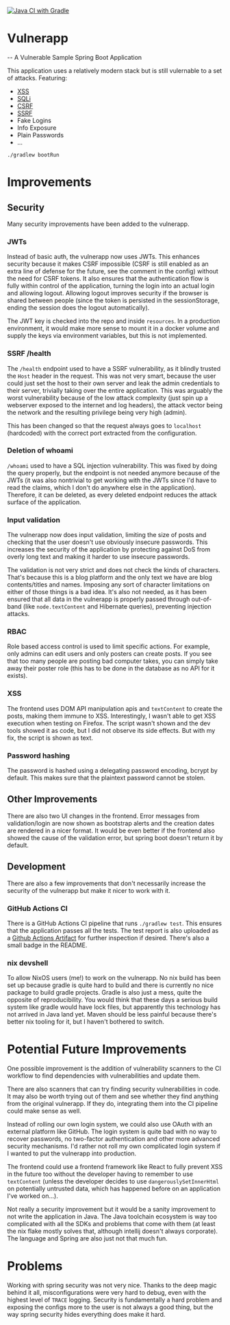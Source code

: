 [![Java CI with Gradle](https://github.com/Nilstrieb/very-totally-secure-perfect-app-that-is-not-vulnerable/actions/workflows/gradle.yml/badge.svg)](https://github.com/Nilstrieb/very-totally-secure-perfect-app-that-is-not-vulnerable/actions/workflows/gradle.yml)

# Vulnerapp

-- A Vulnerable Sample Spring Boot Application

This application uses a relatively modern stack but is still vulernable to a set of attacks.
Featuring:

- [XSS](https://portswigger.net/web-security/cross-site-scripting)
- [SQLi](https://portswigger.net/web-security/sql-injection)
- [CSRF](https://portswigger.net/web-security/csrf)
- [SSRF](https://portswigger.net/web-security/ssrf)
- Fake Logins
- Info Exposure
- Plain Passwords
- ...

```console
./gradlew bootRun
```

# Improvements

## Security

Many security improvements have been added to the vulnerapp.

### JWTs

Instead of basic auth, the vulnerapp now uses JWTs. This enhances security because it makes CSRF impossible
(CSRF is still enabled as an extra line of defense for the future, see the comment in the config) without the
need for CSRF tokens. It also ensures that the authentication flow is fully within control of the application,
turning the login into an actual login and allowing logout. Allowing logout improves security if the browser
is shared between people (since the token is persisted in the sessionStorage, ending the session does the logout
automatically).

The JWT key is checked into the repo and inside `resources`. In a production environment, it would make more sense
to mount it in a docker volume and supply the keys via environment variables, but this is not implemented.

### SSRF /health

The `/health` endpoint used to have a SSRF vulnerability, as it blindly trusted the `Host` header in the request.
This was not very smart, because the user could just set the host to their own server and leak the admin credentials
to their server, trivially taking over the entire application. This was arguably the worst vulnerability because of the
low attack complexity (just spin up a webserver exposed to the internet and log headers), the attack vector being
the network and the resulting privilege being very high (admin).

This has been changed so that the request always goes to `localhost` (hardcoded) with the correct port extracted
from the configuration.

### Deletion of whoami

`/whoami` used to have a SQL injection vulnerability. This was fixed by doing the query properly, but the endpoint
is not needed anymore because of the JWTs (it was also nontrivial to get working with the JWTs since I'd have to
read the claims, which I don't do anywhere else in the application).
Therefore, it can be deleted, as every deleted endpoint reduces the attack surface of the application.

### Input validation

The vulnerapp now does input validation, limiting the size of posts and checking that the user doesn't use
obviously insecure passwords. This increases the security of the application by protecting against DoS from overly
long text and making it harder to use insecure passwords.

The validation is not very strict and does not check the kinds of characters. That's because this is a blog
platform and the only text we have are blog contents/titles and names. Imposing any sort of character limitations on
either of those things is a bad idea. It's also not needed, as it has been ensured that all data in the vulnerapp
is properly passed through out-of-band (like `node.textContent` and Hibernate queries), preventing injection attacks.

### RBAC

Role based access control is used to limit specific actions. For example, only admins can edit users and only posters
can create posts. If you see that too many people are posting bad computer takes, you can simply take away their
poster role (this has to be done in the database as no API for it exists).

### XSS

The frontend uses DOM API manipulation apis and `textContent` to create the posts, making them immune to XSS.
Interestingly, I wasn't able to get XSS execution when testing on Firefox. The script wasn't shown and the dev
tools showed it as code, but I did not observe its side effects. But with my fix, the script is shown as text.

### Password hashing

The password is hashed using a delegating password encoding, bcrypt by default. This makes sure that the plaintext
password cannot be stolen.

## Other Improvements

There are also two UI changes in the frontend. Error messages from validation/login are now shown as bootstrap
alerts and the creation dates are rendered in a nicer format. It would be even better if the frontend also showed the
cause of the validation error, but spring boot doesn't return it by default.

## Development

There are also a few improvements that don't necessarily increase the security of the vulnerapp but make it nicer
to work with it.

### GitHub Actions CI

There is a GitHub Actions CI pipeline that runs `./gradlew test`. This ensures that the application passes all
the tests. The test report is also uploaded as
a [Github Actions Artifact](https://docs.github.com/en/actions/using-workflows/storing-workflow-data-as-artifacts)
for further inspection if desired. There's also a small badge in the README.

### nix devshell

To allow NixOS users (me!) to work on the vulnerapp. No nix build has been set up because gradle is
quite hard to build and there is currently no nice package to build gradle projects.
Gradle is also just a mess, quite the opposite of reproducibility. You would think that these days a serious
build system like gradle would have lock files, but apparently this technology has not arrived in Java land
yet. Maven should be less painful because there's better nix tooling for it, but I haven't bothered to switch.

# Potential Future Improvements

One possible improvement is the addition of vulnerability scanners to the CI workflow to find dependencies
with vulnerabilities and update them.

There are also scanners that can try finding security vulnerabilities in code. It may also be worth trying out of
them and see whether they find anything from the original vulnerapp. If they do, integrating them into the CI pipeline
could make sense as well.

Instead of rolling our own login system, we could also use OAuth with
an external platform like GitHub. The login system is quite bad with no way to recover passwords, no two-factor
authentication and other more advanced security mechanisms. I'd rather not roll my own complicated login system if
I wanted to put the vulnerapp into production.

The frontend could use a frontend framework like React to fully prevent XSS in the future too without the developer
having to remember to use `textContent` (unless the developer decides to use `dangerouslySetInnerHtml` on potentially
untrusted data, which has happened before on an application I've worked on...).

Not really a security improvement but it would be a sanity improvement to not write the application in Java.
The Java toolchain ecosystem is way too complicated with all the SDKs and problems that come with them (at least the
nix flake mostly solves that, although intellij doesn't always corporate). The language and Spring are also just not
that much fun.

# Problems

Working with spring security was not very nice. Thanks to the deep magic behind it all, misconfigurations were
very hard to debug, even with the highest level of `TRACE` logging. Security is fundamentally a hard problem and
exposing the configs more to the user is not always a good thing, but the way spring security hides everything
does make it hard.
